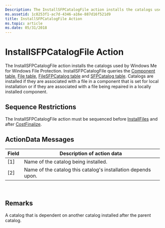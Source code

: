 ```yaml
---
Description: The InstallSFPCatalogFile action installs the catalogs used by Windows Me for Windows File Protection.
ms.assetid: 1c8253f1-ac7d-4346-a16e-887d16f521d9
title: InstallSFPCatalogFile Action
ms.topic: article
ms.date: 05/31/2018
---
```


# InstallSFPCatalogFile Action

The InstallSFPCatalogFile action installs the catalogs used by Windows Me for Windows File Protection. InstallSFPCatalogFile queries the [Component table](component-table.md), [File table](file-table.md), [FileSFPCatalog table](filesfpcatalog-table.md) and [SFPCatalog table](sfpcatalog-table.md). Catalogs are installed if they are associated with a file in a component that is set for local installation or if they are associated with a file being repaired in a locally installed component.

## Sequence Restrictions

The InstallSFPCatalogFile action must be sequenced before [InstallFiles](installfiles-action.md) and after [CostFinalize](costfinalize-action.md).

## ActionData Messages



| Field | Description of action data                                    |
|-------|---------------------------------------------------------------|
| \[1\] | Name of the catalog being installed.                          |
| \[2\] | Name of the catalog this catalog's installation depends upon. |



 

## Remarks

A catalog that is dependent on another catalog installed after the parent catalog.

 

 



